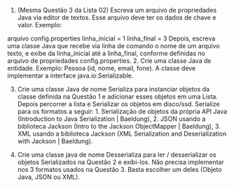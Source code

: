 1. (Mesma Questão 3 da Lista 02) Escreva um arquivo de propriedades Java via editor de textos. Esse arquivo deve ter os dados de chave e valor. Exemplo:

arquivo config.properties
linha_inicial = 1
linha_final = 3
Depois, escreva uma classe Java que recebe via linha de comando o nome de um arquivo texto, e exibe da linha_inicial até a linha_final, conforme definidas no arquivo de propriedades config.properties.
2. Crie uma classe Java de entidade. Exemplo: Pessoa (id, nome, email, fone). A classe deve implementar a interface java.io.Serializable.

3. Crie uma classe Java de nome Serializa para instanciar objetos da classe definida na Questão 1 e adicionar esses objetos em uma Lista. Depois percorrer a lista e Serializar os objetos em disco/ssd. Serialize para os formatos a seguir: 1. Serialização de objetos da própria API Java (Introduction to Java Serialization | Baeldung), 2. JSON usando a biblioteca Jackson (Intro to the Jackson ObjectMapper | Baeldung), 3. XML usando a biblioteca Jackson (XML Serialization and Deserialization with Jackson | Baeldung). 

4. Crie uma classe java de nome Desserializa para ler / desserializar os objetos Serializados na Questão 2 e exibi-los. Não precisa implementar nos 3 formatos usados na Questão 3. Basta escolher um deles (Objeto Java, JSON ou XML). 